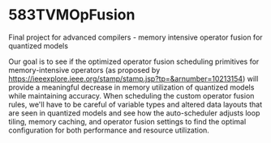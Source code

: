 # 583TVMOpFusion
Final project for advanced compilers - memory intensive operator fusion for quantized models

Our goal is to see if the optimized operator fusion scheduling primitives for memory-intensive operators (as proposed by https://ieeexplore.ieee.org/stamp/stamp.jsp?tp=&arnumber=10213154) will provide a meaningful decrease in memory utilization of quantized models while maintaining accuracy. When scheduling the custom operator fusion rules, we'll have to be careful of variable types and altered data layouts that are seen in quantized models and see how the auto-scheduler adjusts loop tiling, memory caching, and operator fusion settings to find the optimal configuration for both performance and resource utilization.
